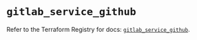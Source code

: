 # `gitlab_service_github`

Refer to the Terraform Registry for docs: [`gitlab_service_github`](https://registry.terraform.io/providers/gitlabhq/gitlab/17.7.1/docs/resources/service_github).
